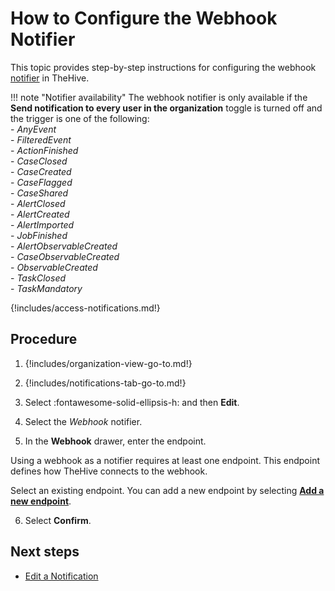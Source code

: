 # How to Configure the Webhook Notifier

This topic provides step-by-step instructions for configuring the webhook [notifier](../about-notifications.md#notifiers) in TheHive.

!!! note "Notifier availability"
    The webhook notifier is only available if the **Send notification to every user in the organization** toggle is turned off and the trigger is one of the following:  
    - *AnyEvent*  
    - *FilteredEvent*  
    - *ActionFinished*  
    - *CaseClosed*  
    - *CaseCreated*  
    - *CaseFlagged*  
    - *CaseShared*  
    - *AlertClosed*  
    - *AlertCreated*  
    - *AlertImported*  
    - *JobFinished*  
    - *AlertObservableCreated*  
    - *CaseObservableCreated*  
    - *ObservableCreated*  
    - *TaskClosed*  
    - *TaskMandatory*

{!includes/access-notifications.md!}

## Procedure

1. {!includes/organization-view-go-to.md!}

2. {!includes/notifications-tab-go-to.md!}

3. Select :fontawesome-solid-ellipsis-h: and then **Edit**.

4. Select the *Webhook* notifier.

5. In the **Webhook** drawer, enter the endpoint.

  Using a webhook as a notifier requires at least one endpoint. This endpoint defines how TheHive connects to the webhook.

  Select an existing endpoint. You can add a new endpoint by selecting [**Add a new endpoint**](../../manage-endpoints/add-webhook-endpoint.md).

6. Select **Confirm**.

## Next steps

* [Edit a Notification](../edit-a-notification.md)